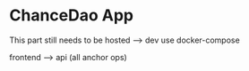 # ChanceDao App

This part still needs to be hosted  --> dev use docker-compose

frontend --> api (all anchor ops)